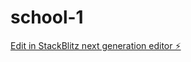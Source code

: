 # school-1

[Edit in StackBlitz next generation editor ⚡️](https://stackblitz.com/~/github.com/PinnChunn/school-1)